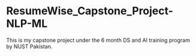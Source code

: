 # ResumeWise_Capstone_Project-NLP-ML
This is my capstone project under the 6 month DS and AI training program by NUST Pakistan.

